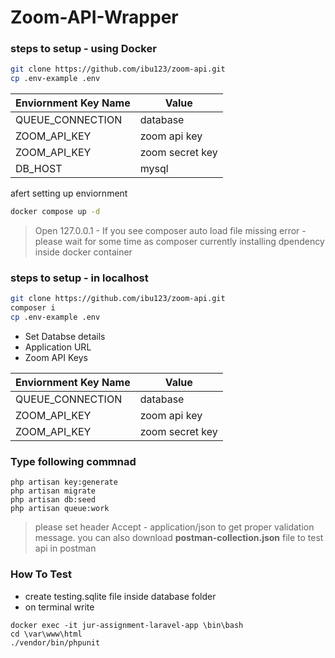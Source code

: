 # Zoom-API-Wrapper
### steps to setup - using Docker
```sh
git clone https://github.com/ibu123/zoom-api.git
cp .env-example .env
```

| Enviornment Key Name | Value |
| ------ | ------ |
| QUEUE_CONNECTION | database|
| ZOOM_API_KEY | zoom api key |
| ZOOM_API_KEY | zoom secret key |
| DB_HOST | mysql


afert setting up enviornment
```sh
docker compose up -d
```

> Open 127.0.0.1 - If you see composer auto load file missing error - please wait for some time as composer currently installing dpendency inside docker container


### steps to setup - in localhost

```sh
git clone https://github.com/ibu123/zoom-api.git
composer i
cp .env-example .env
```

- Set Databse details
- Application URL
- Zoom API Keys

| Enviornment Key Name | Value |
| ------ | ------ |
| QUEUE_CONNECTION | database|
| ZOOM_API_KEY | zoom api key |
| ZOOM_API_KEY | zoom secret key |

### Type following commnad

```
php artisan key:generate
php artisan migrate
php artisan db:seed
php artisan queue:work
```
> please set header Accept - application/json to get proper validation message.
> you can also download **postman-collection.json** file to test api in postman

### How To Test
- create testing.sqlite file inside database folder
- on terminal write 
```
docker exec -it jur-assignment-laravel-app \bin\bash
cd \var\www\html
./vendor/bin/phpunit

